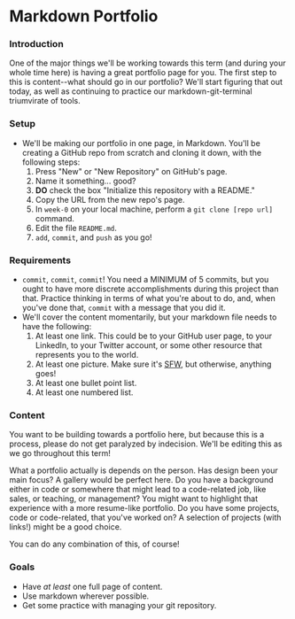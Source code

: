 # Markdown Portfolio

### Introduction

One of the major things we'll be working towards this term (and during your whole time here) is having a great portfolio page for you. The first step to this is content--what should go in our portfolio? We'll start figuring that out today, as well as continuing to practice our markdown-git-terminal triumvirate of tools.


### Setup

* We'll be making our portfolio in one page, in Markdown. You'll be creating a GitHub repo from scratch and cloning it down, with the following steps:
  1. Press "New" or "New Repository" on GitHub's page.
  2. Name it something... good?
  3. **DO** check the box "Initialize this repository with a README."
  4. Copy the URL from the new repo's page.
  5. In `week-0` on your local machine, perform a `git clone [repo url]` command.
  6. Edit the file `README.md`.
  7. `add`, `commit`, and `push` as you go!


### Requirements

* `commit`, `commit`, `commit`! You need a MINIMUM of 5 commits, but you ought to have more discrete accomplishments during this project than that. Practice thinking in terms of what you're about to do, and, when you've done that, `commit` with a message that you did it.
* We'll cover the content momentarily, but your markdown file needs to have the following:
  1. At least one link. This could be to your GitHub user page, to your LinkedIn, to your Twitter account, or some other resource that represents you to the world.
  2. At least one picture. Make sure it's [SFW](https://en.wikipedia.org/wiki/Not_safe_for_work), but otherwise, anything goes!
  3. At least one bullet point list.
  4. At least one numbered list.


### Content

You want to be building towards a portfolio here, but because this is a process, please do not get paralyzed by indecision. We'll be editing this as we go throughout this term!

What a portfolio actually is depends on the person. Has design been your main focus? A gallery would be perfect here. Do you have a background either in code or somewhere that might lead to a code-related job, like sales, or teaching, or management? You might want to highlight that experience with a more resume-like portfolio. Do you have some projects, code or code-related, that you've worked on? A selection of projects (with links!) might be a good choice.

You can do any combination of this, of course!


### Goals

* Have _at least_ one full page of content.
* Use markdown wherever possible.
* Get some practice with managing your git repository.